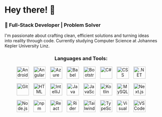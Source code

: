# Hey there! 👋

### 🚀 Full-Stack Developer | Problem Solver 

I'm passionate about crafting clean, efficient solutions and turning ideas into reality through code. Currently studying Computer Science at Johannes Kepler University Linz.


<h3 align="center">Languages and Tools:</h3>

<div style="text-align:center; display: flex; flex-direction: column; gap: 15px; max-width: 500px; margin: auto;">

  <div style="display: flex; justify-content: center; gap: 15px;">
    <img src="https://skillicons.dev/icons?i=androidstudio" alt="Android Studio" width="40" height="40" />
    <img src="https://skillicons.dev/icons?i=angular" alt="Angular" width="40" height="40" />
    <img src="https://skillicons.dev/icons?i=azure" alt="Azure" width="40" height="40" />
    <img src="https://skillicons.dev/icons?i=babel" alt="Babel" width="40" height="40" />
    <img src="https://skillicons.dev/icons?i=bootstrap" alt="Bootstrap" width="40" height="40" />
    <img src="https://skillicons.dev/icons?i=cs" alt="C#" width="40" height="40" />
    <img src="https://skillicons.dev/icons?i=css" alt="CSS" width="40" height="40" />
    <img src="https://skillicons.dev/icons?i=dotnet" alt=".NET" width="40" height="40" />
  </div>

  <div style="display: flex; justify-content: center; gap: 15px;">
    <img src="https://skillicons.dev/icons?i=git" alt="Git" width="40" height="40" />
    <img src="https://skillicons.dev/icons?i=html" alt="HTML" width="40" height="40" />
    <img src="https://skillicons.dev/icons?i=idea" alt="IntelliJ IDEA" width="40" height="40" />
    <img src="https://skillicons.dev/icons?i=java" alt="Java" width="40" height="40" />
    <img src="https://skillicons.dev/icons?i=js" alt="JavaScript" width="40" height="40" />
    <img src="https://skillicons.dev/icons?i=kotlin" alt="Kotlin" width="40" height="40" />
    <img src="https://skillicons.dev/icons?i=mysql" alt="MySQL" width="40" height="40" />
    <img src="https://skillicons.dev/icons?i=nextjs" alt="Next.js" width="40" height="40" />
  </div>

  <div style="display: flex; justify-content: center; gap: 15px;">
    <img src="https://skillicons.dev/icons?i=nodejs" alt="Node.js" width="40" height="40" />
    <img src="https://skillicons.dev/icons?i=npm" alt="npm" width="40" height="40" />
    <img src="https://skillicons.dev/icons?i=react" alt="React" width="40" height="40" />
    <img src="https://skillicons.dev/icons?i=rider" alt="Rider" width="40" height="40" />
    <img src="https://skillicons.dev/icons?i=tailwind" alt="Tailwind" width="40" height="40" />
    <img src="https://skillicons.dev/icons?i=ts" alt="TypeScript" width="40" height="40" />
    <img src="https://skillicons.dev/icons?i=visualstudio" alt="Visual Studio" width="40" height="40" />
    <img src="https://skillicons.dev/icons?i=vscode" alt="VS Code" width="40" height="40" />
  </div>

</div>

